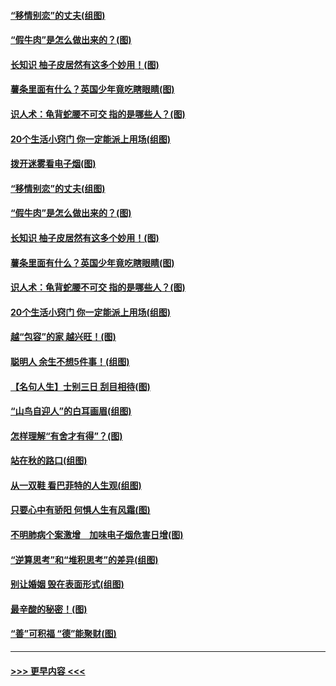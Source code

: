 #### [“移情别恋”的丈夫(组图)](../pages/p8/907644.md?t=09180455) 
#### [“假牛肉”是怎么做出来的？(图)](../pages/p8/907668.md?t=09180455) 
#### [长知识 柚子皮居然有这多个妙用！(图)](../pages/p8/907425.md?t=09180455) 
#### [薯条里面有什么？英国少年竟吃瞎眼睛(图)](../pages/p8/907381.md?t=09180455) 
#### [识人术：龟背蛇腰不可交 指的是哪些人？(图)](../pages/p8/907503.md?t=09180455) 
#### [20个生活小窍门 你一定能派上用场(组图)](../pages/p8/907510.md?t=09180455) 
#### [拨开迷雾看电子烟(图)](../pages/p8/907427.md?t=09180455) 
#### [“移情别恋”的丈夫(组图)](../pages/p8/907644.md?t=09180455) 
#### [“假牛肉”是怎么做出来的？(图)](../pages/p8/907668.md?t=09180455) 
#### [长知识 柚子皮居然有这多个妙用！(图)](../pages/p8/907425.md?t=09180455) 
#### [薯条里面有什么？英国少年竟吃瞎眼睛(图)](../pages/p8/907381.md?t=09180455) 
#### [识人术：龟背蛇腰不可交 指的是哪些人？(图)](../pages/p8/907503.md?t=09180455) 
#### [20个生活小窍门 你一定能派上用场(组图)](../pages/p8/907510.md?t=09180455) 
#### [越“包容”的家 越兴旺！(图)](../pages/p8/907328.md?t=09180455) 
#### [聪明人 余生不想5件事！(组图)](../pages/p8/907364.md?t=09180455) 
#### [【名句人生】士别三日 刮目相待(图)](../pages/p8/906988.md?t=09180455) 
#### [“山鸟自迎人”的白耳画眉(组图)](../pages/p8/907332.md?t=09180455) 
#### [怎样理解“有舍才有得”？(图)](../pages/p8/906872.md?t=09180455) 
#### [站在秋的路口(组图)](../pages/p8/906914.md?t=09180455) 
#### [从一双鞋 看巴菲特的人生观(组图)](../pages/p8/907311.md?t=09180455) 
#### [只要心中有骄阳 何惧人生有风霜(图)](../pages/p8/907320.md?t=09180455) 
#### [不明肺病个案激增　加味电子烟危害日增(图)](../pages/p8/907307.md?t=09180455) 
#### [“逆算思考”和“堆积思考”的差异(组图)](../pages/p8/907229.md?t=09180455) 
#### [别让婚姻 毁在表面形式(组图)](../pages/p8/907118.md?t=09180455) 
#### [最辛酸的秘密！(图)](../pages/p8/906327.md?t=09180455) 
#### [“善”可积福 “德”能聚财(图)](../pages/p8/906906.md?t=09180455) 

----
#### [ >>> 更早内容 <<< ](../indexes/p8-earlier.md)
